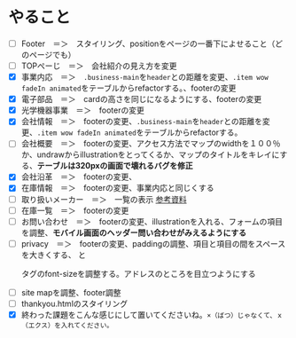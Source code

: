 # やること
- [ ] Footer　＝＞　スタイリング、positionをページの一番下によせること（どのページでも） 
- [ ] TOPぺーじ　＝＞　会社紹介の見え方を変更
- [x] 事業内応　＝＞　`.business-main`を`header`との距離を変更、`.item wow fadeIn animated`をテーブルからrefactorする。、footerの変更
- [x] 電子部品　＝＞　cardの高さを同じになるようにする、footerの変更
- [x] 光学機器事業　＝＞　footerの変更
- [x] 会社情報　＝＞　footerの変更、`.business-main`を`header`との距離を変更、`.item wow fadeIn animated`をテーブルからrefactorする。
- [ ] 会社概要　＝＞　footerの変更、アクセス方法でマップのwidthを１００％か、undrawからillustrationをとってくるか、マップのタイトルをキレイにする、**テーブルは320pxの画面で壊れるバグを修正**
- [x] 会社沿革　＝＞　footerの変更、
- [x] 在庫情報　＝＞　footerの変更、事業内応と同じくする
- [ ] 取り扱いメーカー　＝＞　一覧の表示 [参考資料](https://www.devicepartners.co.jp/service/device/)
- [ ] 在庫一覧　＝＞　footerの変更
- [ ] お問い合わせ　＝＞　footerの変更、illustrationを入れる、フォームの項目を調整、**モバイル画面のヘッダー問い合わせがみえるようにする**
- [ ] privacy　＝＞　footerの変更、paddingの調整、項目と項目の間をスペースを大きくする、<h/> と <p/>タグのfont-sizeを調整する。アドレスのところを目立つようにする
- [ ] site mapを調整、footer調整
- [ ] thankyou.htmlのスタイリング
- [x] 終わった課題をこんな感じにして置いてくださいね。`×（ばつ）じゃなくて、ｘ（エクス）を入れてください。`

<!-- kato test -->
<!-- kuzuya test -->